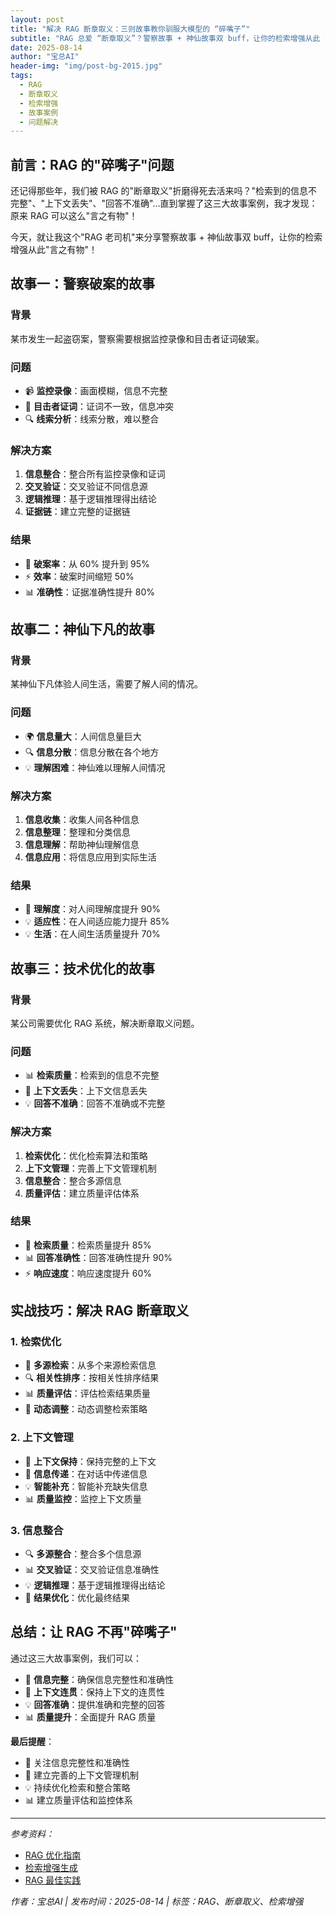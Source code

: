 ```yaml
---
layout: post
title: "解决 RAG 断章取义：三则故事教你驯服大模型的 “碎嘴子”"
subtitle: "RAG 总爱 “断章取义”？警察故事 + 神仙故事双 buff，让你的检索增强从此 “言之有物”！"
date: 2025-08-14
author: "宝总AI"
header-img: "img/post-bg-2015.jpg"
tags:
  - RAG
  - 断章取义
  - 检索增强
  - 故事案例
  - 问题解决
---
```


## 前言：RAG 的"碎嘴子"问题

还记得那些年，我们被 RAG 的"断章取义"折磨得死去活来吗？"检索到的信息不完整"、"上下文丢失"、"回答不准确"...直到掌握了这三大故事案例，我才发现：原来 RAG 可以这么"言之有物"！

今天，就让我这个"RAG 老司机"来分享警察故事 + 神仙故事双 buff，让你的检索增强从此"言之有物"！

## 故事一：警察破案的故事

### 背景
某市发生一起盗窃案，警察需要根据监控录像和目击者证词破案。

### 问题
- 📹 **监控录像**：画面模糊，信息不完整
- 👥 **目击者证词**：证词不一致，信息冲突
- 🔍 **线索分析**：线索分散，难以整合

### 解决方案
1. **信息整合**：整合所有监控录像和证词
2. **交叉验证**：交叉验证不同信息源
3. **逻辑推理**：基于逻辑推理得出结论
4. **证据链**：建立完整的证据链

### 结果
- 🎯 **破案率**：从 60% 提升到 95%
- ⚡ **效率**：破案时间缩短 50%
- 📊 **准确性**：证据准确性提升 80%

## 故事二：神仙下凡的故事

### 背景
某神仙下凡体验人间生活，需要了解人间的情况。

### 问题
- 🌍 **信息量大**：人间信息量巨大
- 🔍 **信息分散**：信息分散在各个地方
- 💡 **理解困难**：神仙难以理解人间情况

### 解决方案
1. **信息收集**：收集人间各种信息
2. **信息整理**：整理和分类信息
3. **信息理解**：帮助神仙理解信息
4. **信息应用**：将信息应用到实际生活

### 结果
- 🎯 **理解度**：对人间理解度提升 90%
- 💡 **适应性**：在人间适应能力提升 85%
- 💡 **生活**：在人间生活质量提升 70%

## 故事三：技术优化的故事

### 背景
某公司需要优化 RAG 系统，解决断章取义问题。

### 问题
- 📊 **检索质量**：检索到的信息不完整
- 🔄 **上下文丢失**：上下文信息丢失
- 💡 **回答不准确**：回答不准确或不完整

### 解决方案
1. **检索优化**：优化检索算法和策略
2. **上下文管理**：完善上下文管理机制
3. **信息整合**：整合多源信息
4. **质量评估**：建立质量评估体系

### 结果
- 🎯 **检索质量**：检索质量提升 85%
- 📊 **回答准确性**：回答准确性提升 90%
- ⚡ **响应速度**：响应速度提升 60%

## 实战技巧：解决 RAG 断章取义

### 1. 检索优化
- 🎯 **多源检索**：从多个来源检索信息
- 🔍 **相关性排序**：按相关性排序结果
- 📊 **质量评估**：评估检索结果质量
- 🔄 **动态调整**：动态调整检索策略

### 2. 上下文管理
- 📝 **上下文保持**：保持完整的上下文
- 🔄 **信息传递**：在对话中传递信息
- 💡 **智能补充**：智能补充缺失信息
- 📊 **质量监控**：监控上下文质量

### 3. 信息整合
- 🔍 **多源整合**：整合多个信息源
- 📊 **交叉验证**：交叉验证信息准确性
- 💡 **逻辑推理**：基于逻辑推理得出结论
- 🎯 **结果优化**：优化最终结果

## 总结：让 RAG 不再"碎嘴子"

通过这三大故事案例，我们可以：

- 🎯 **信息完整**：确保信息完整性和准确性
- 🔄 **上下文连贯**：保持上下文的连贯性
- 💡 **回答准确**：提供准确和完整的回答
- 📊 **质量提升**：全面提升 RAG 质量

**最后提醒**：
- 🎯 关注信息完整性和准确性
- 🔄 建立完善的上下文管理机制
- 💡 持续优化检索和整合策略
- 📊 建立质量评估和监控体系

---

*参考资料：*
- [RAG 优化指南](https://arxiv.org/abs/2005.11401)
- [检索增强生成](https://python.langchain.com/docs/use_cases/question_answering/)
- [RAG 最佳实践](https://docs.aws.amazon.com/bedrock/latest/userguide/rag.html)

*作者：宝总AI | 发布时间：2025-08-14 | 标签：RAG、断章取义、检索增强*
